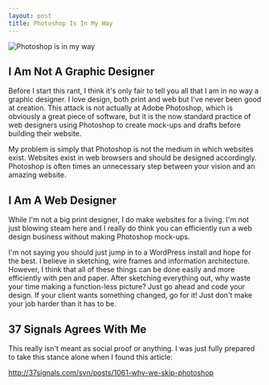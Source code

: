 ```yaml
---
layout: post
title: Photoshop Is In My Way
---
```


<img src="{{ site.url }}/images/adobe.png" alt="Photoshop is in my way" />

## I Am Not A Graphic Designer

Before I start this rant, I think it's only fair to tell you all that I am in no way a graphic designer. I love design, both print and web but I've never been good at creation.  This attack is not actually at Adobe Photoshop, which is obviously a great piece of software, but it is the now standard practice of web designers using Photoshop to create mock-ups and drafts before building their website.

My problem is simply that Photoshop is not the medium in which websites exist. Websites exist in web browsers and should be designed accordingly. Photoshop is often times an unnecessary step between your vision and an amazing website.

## I Am A Web Designer

While I'm not a big print designer, I do make websites for a living. I'm not just blowing steam here and I really do think you can efficiently run a web design business without making Photoshop mock-ups.

I'm not saying you should just jump in to a WordPress install and hope for the best. I believe in sketching, wire frames and information architecture. However, I think that all of these things can be done easily and more efficiently with pen and paper.  After sketching everything out, why waste your time making a function-less picture? Just go ahead and code your design. If your client wants something changed, go for it! Just don't make your job harder than it has to be.

## 37 Signals Agrees With Me

This really isn't meant as social proof or anything. I was just fully prepared to take this stance alone when I found this article:

<a href="http://37signals.com/svn/posts/1061-why-we-skip-photoshop">http://37signals.com/svn/posts/1061-why-we-skip-photoshop</a></p>